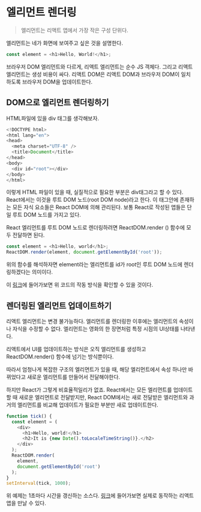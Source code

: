 # 엘리먼트 렌더링

> 엘리먼트는 리액트 앱에서 가장 작은 구성 단위다.

엘리먼트는 네가 화면에 보여주고 싶은 것을 설명한다.

```js
const element = <h1>Hello, World!</h1>;
```

브라우저 DOM 엘리먼트와 다르게, 리액트 엘리먼트는 순수 JS 객체다. 그리고 리액트 엘리먼트는 생성 비용이 싸다. 리액트 DOM은 리액트 DOM과 브라우저 DOM이 일치하도록 브라우저 DOM을 업데이트한다.

## DOM으로 엘리먼트 렌더링하기

HTML파일에 있을 div 태그를 생각해보자.

```js
<!DOCTYPE html>
<html lang="en">
<head>
  <meta charset="UTF-8" />
  <title>Document</title>
</head>
<body>
  <div id="root"></div>
</body>
</html>
```

이렇게 HTML 파일이 있을 때, 실질적으로 필요한 부분은 div태그라고 할 수 있다. React에서는 이것을 루트 DOM 노드(root DOM node)라고 한다. 이 태그안에 존재하는 모든 자식 요소들은 React DOM에 의해 관리된다. 보통 React로 작성된 앱들은 단일 루트 DOM 노드를 가지고 있다.

React 엘리먼트를 루트 DOM 노드로 렌더링하려면 ReactDOM.render () 함수에 모두 전달하면 된다.

```js
const element = <h1>Hello, world</h1>;
ReactDOM.render(element, document.getElementById('root'));
```

위의 함수를 해석하자면 element라는 엘리먼트를 id가 root인 루트 DOM 노드에 렌더링하겠다는 의미이다.

이 [링크](https://codepen.io/anon/pen/rryKoL)에 들어가보면 위 코드의 작동 방식을 확인할 수 있을 것이다.

## 렌더링된 엘리먼트 업데이트하기

리액트 엘리먼트는 변경 불가능하다. 엘리먼트를 렌더링한 이후에는 엘리먼트의 속성이나 자식을 수정할 수 없다. 엘리먼트는 영화의 한 장면처럼 특정 시점의 UI상태를 나타낸다.

리액트에서 UI를 업데이트하는 방식은 오직 엘리먼트를 생성하고 ReactDOM.render() 함수에 넘기는 방식뿐이다.

따라서 엄청나게 복잡한 구조의 엘리먼트가 있을 때, 해당 엘리먼트에서 속성 하나만 바뀌었다고 새로운 엘리먼트를 만들어서 전달해야한다.

하지만 React가 그렇게 비효율적일리가 없죠. React에서는 모든 엘리먼트를 업데이트할 때 새로운 엘리먼트로 전달받지만, React DOM에서는 새로 전달받은 엘리먼트와 과거의 엘리먼트를 비교해 업데이트가 필요한 부분만 새로 업데이트한다.

```js
function tick() {
  const element = (
    <div>
      <h1>Hello, world!</h1>
      <h2>It is {new Date().toLocaleTimeString()}.</h2>
    </div>
  );
  ReactDOM.render(
    element,
    document.getElementById('root')
  );
}
setInterval(tick, 1000);
```

위 예제는 1초마다 시간을 갱신하는 소스다. [링크](https://codepen.io/pen?&editors=0010)에 들어가보면 실제로 동작하는 리액트 앱을 만날 수 있다.
